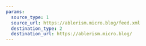 ```yaml
---
params:
  source_type: 1
  source_url: https://ablerism.micro.blog/feed.xml
  destination_type: 2
  destination_url: https://ablerism.micro.blog/
---
```

